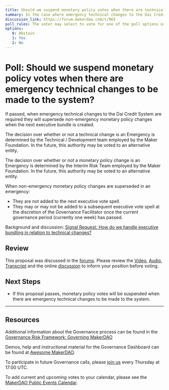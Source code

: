 ```yaml
---
title: Should we suspend monetary policy votes when there are technical changes to be made to the system?
summary: In the case where emergency technical changes to the Dai Credit System are required, should those changes supersede (replace) non-emergency monetary policy changes in the next executive vote bundle?
discussion_link: https://forum.makerdao.com/t/965
poll_rules: The voter may select to vote for one of the poll options or they may elect to abstain from the poll entirely
options:
   0: Abstain
   1: Yes
   2: No
---
```

# Poll: Should we suspend monetary policy votes when there are emergency technical changes to be made to the system?

If passed, when emergency technical changes to the Dai Credit System are required they will supersede non-emergency monetary policy changes when the next executive bundle is created.

The decision over whether or not a technical change is an Emergency is determined by the Technical / Development team employed by the Maker Foundation. In the future, this authority may be voted to an alternative entity.

The decision over whether or not a monetary policy change is an Emergency is determined by the Interim Risk Team employed by the Maker Foundation. In the future, this authority may be voted to an alternative entity.

When non-emergency monetary policy changes are superseded in an emergency:

- They are not added to the next executive vote spell.
- They may or may not be added to a subsequent executive vote spell at the discretion of the Governance Facilitator once the current governance period (currently one week) has passed.

Background and discussion: [Signal Request: How do we handle executive bundling in relation to technical changes?](https://forum.makerdao.com/t/signal-request-how-do-we-handle-executive-bundling-in-relation-to-technical-changes/965)

## Review

This proposal was discussed in the [forums](https://forum.makerdao.com/t/signal-request-should-we-replace-the-weekly-dsr-governance-poll-with-a-dsr-spread-governance-poll/969). Please review the [Video](https://www.youtube.com/playlist?list=PLLzkWCj8ywWNq5-90-Id6VPSsrk4OWVan), [Audio](https://soundcloud.com/makerdao/sets/governance-and-risk), [Transcript](https://community-development.makerdao.com/governance/governance-and-risk-meetings/transcripts) and the online [discussion](https://forum.makerdao.com/c/governance) to inform your position before voting.

## Next Steps

- If this proposal passes, monetary policy votes will be suspended when there are emergency technical changes to be made to the system.

---

## Resources

Additional information about the Governance process can be found in the [Governance Risk Framework: Governing MakerDAO](https://community-development.makerdao.com/governance/governance-risk-framework)

Demos, help and instructional material for the Governance Dashboard can be found at [Awesome MakerDAO](https://awesome.makerdao.com/#voting).

To participate in future Governance calls, please [join us](https://community-development.makerdao.com/governance/governance-and-risk-meetings) every Thursday at 17:00 UTC.

To add current and upcoming votes to your calendar, please see the [MakerDAO Public Events Calendar](https://calendar.google.com/calendar/embed?src=makerdao.com_3efhm2ghipksegl009ktniomdk%40group.calendar.google.com&ctz=America%2FLos_Angeles).
